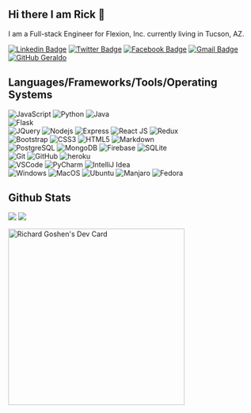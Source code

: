 ## Hi there I am Rick 👋

I am a Full-stack Engineer for Flexion, Inc. currently living in Tucson, AZ.

[![Linkedin Badge](https://img.shields.io/badge/-rickgoshen-blue?style=flat&logo=linkedin)](https://www.linkedin.com/in/rickgoshen/)
[![Twitter Badge](https://img.shields.io/badge/-@rickgoshen-black?style=flat&logo=twitter)](https://twitter.com/RickGoshen)
[![Facebook Badge](https://img.shields.io/badge/-@rgoshen-black?style=flat&logo=facebook)](https://www.facebook.com/rick.goshen/)
[![Gmail Badge](https://img.shields.io/badge/-rick.goshen-c14438?style=flat&logo=Gmail&logoColor=white&link=mailto:rick.goshen@gmail.com)](mailto:rick.goshen@gmail.com)
[![GitHub Geraldo](https://img.shields.io/github/followers/rgoshen?label=follow&style=social)](https://github.com/rgoshen)

## Languages/Frameworks/Tools/Operating Systems

![JavaScript](https://img.shields.io/badge/-JavaScript-black?style=flat-square&logo=javascript)
![Python](https://img.shields.io/badge/-Python-black?style=flat-square&logo=python)
![Java](https://img.shields.io/badge/-Java-007396?style=flat-square&logo=java)
<br>
 ![Flask](https://img.shields.io/badge/-Flask-black?style=flat-square&logo=flask)
<br>
  ![JQuery](http://img.shields.io/badge/-JQuery-black?style=flat-square&logo=jquery)
  ![Nodejs](https://img.shields.io/badge/-NodeJS-black?style=flat-square&logo=Node.js)
  ![Express](https://img.shields.io/badge/-Express-black?style=flat-square&logo=express)
  ![React JS](https://img.shields.io/badge/-ReactJS-black?style=flat-square&logo=react)
  ![Redux](https://img.shields.io/badge/Redux-593D88?style=flat-square&logo=redux&logoColor=white)
<br>
  ![Bootstrap](https://img.shields.io/badge/-Bootstrap-563D7C?style=flat-square&logo=bootstrap)
  ![CSS3](https://img.shields.io/badge/-CSS3-1572B6?style=flat-square&logo=css3)
  ![HTML5](https://img.shields.io/badge/-HTML5-E34F26?style=flat-square&logo=html5&logoColor=white)
  ![Markdown](https://img.shields.io/badge/Markdown-000000?style=flat-square&logo=markdown&logoColor=white)
<br>
  ![PostgreSQL](http://img.shields.io/badge/-PostgreSQL-black?style=flat-square&logo=postgresql)
  ![MongoDB](https://img.shields.io/badge/-MongoDB-black?style=flat-square&logo=mongodb)
  ![Firebase](https://img.shields.io/badge/-Firebase-black?style=flat-square&logo=firebase)
  ![SQLite](https://img.shields.io/badge/SQLite-07405E?style=flat-square&logo=sqlite&logoColor=white)
<br>
  ![Git](https://img.shields.io/badge/-Git-black?style=flat-square&logo=git)
  ![GitHub](https://img.shields.io/badge/-GitHub-181717?style=flat-square&logo=github)
  ![heroku](https://img.shields.io/badge/Heroku-430098?style=flat-square&logo=heroku&logoColor=white)
 <br>
  ![VSCode](https://img.shields.io/badge/-VS_Code-007ACC?style=flat-square&logo=visual-studio-code)
  ![PyCharm](https://img.shields.io/badge/-PyCharm-000000?style=flat-square&logo=pycharm)
  ![IntelliJ Idea](https://img.shields.io/badge/-IntelliJ_Idea-000000?style=flat-square&logo=intellij-idea)
 <br>
  ![Windows](https://img.shields.io/badge/-Windows-0078D6?style=flat-square&logo=windows)
  ![MacOS](https://img.shields.io/badge/-Apple_MacOS-000000?style=flat-square&logo=apple)
  ![Ubuntu](https://img.shields.io/badge/-Ubuntu-000000?style=flat-square&logo=ubuntu)
  ![Manjaro](https://img.shields.io/badge/-Manjaro-000000?style=flat-square&logo=manjaro)
  ![Fedora](https://img.shields.io/badge/-Fedora-000000?style=flat-square&logo=fedora)
 

## Github Stats

<img src="https://github-readme-stats.vercel.app/api?username=rgoshen&theme=vue&hide_title=true&hide_border=true&show_icons=true&count_private=true&hide=stars,issues" > <img src="https://github-readme-stats.vercel.app/api/top-langs/?username=rgoshen&layout=compact&theme=vue&hide_title=true&hide_border=true" >

<a href="https://app.daily.dev/rgoshen"><img src="https://api.daily.dev/devcards/v2/jknV9W4Y7UehqPQznvcCM.png?r=2so" width="356" alt="Richard Goshen's Dev Card"/></a>

